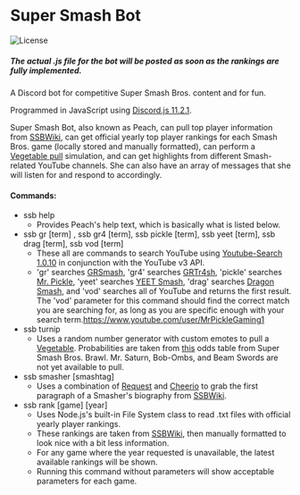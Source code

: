 # Super Smash Bot
![License](https://img.shields.io/badge/License-GPLv3-blue.svg)

##### The actual .js file for the bot will be posted as soon as the rankings are fully implemented.

A Discord bot for competitive Super Smash Bros. content and for fun.

Programmed in JavaScript using [Discord.js 11.2.1](https://discord.js.org).

Super Smash Bot, also known as Peach, can pull top player information from [SSBWiki](https://www.ssbwiki.com/), can get official yearly top player rankings for each Smash Bros. game (locally stored and manually formatted), can perform a [Vegetable pull](https://www.ssbwiki.com/Vegetable) simulation, and can get highlights from different Smash-related YouTube channels. She can also have an array of messages that she will listen for and respond to accordingly.

#### Commands:
* ssb help
  * Provides Peach's help text, which is basically what is listed below.
* ssb gr [term] , ssb gr4 [term], ssb pickle [term], ssb yeet [term], ssb drag [term], ssb vod [term]
  * These all are commands to search YouTube using [Youtube-Search 1.0.10](https://www.npmjs.com/package/youtube-search) in conjunction with the YouTube v3 API.
  * 'gr' searches [GRSmash](https://www.youtube.com/channel/UCTVVDt-QGxBTOqPOQuK6Y-g), 'gr4' searches [GRTr4sh](https://www.youtube.com/channel/UChPE_pVN58afOg4Dh4vznsA), 'pickle' searches [Mr. Pickle](https://www.youtube.com/user/MrPickleGaming1), 'yeet' searches [YEET Smash](https://www.youtube.com/channel/UCVFWJkN7L45x8gZTMXu2UWw), 'drag' searches [Dragon Smash](https://www.youtube.com/user/RedAxel17), and 'vod' searches all of YouTube and returns the first result. The 'vod' parameter for this command should find the correct match you are searching for, as long as you are specific enough with your search term.https://www.youtube.com/user/MrPickleGaming1
* ssb turnip
  * Uses a random number generator with custom emotes to pull a [Vegetable](https://www.ssbwiki.com/Vegetable). Probabilities are taken from [this](https://www.ssbwiki.com/images/0/04/PeachVegetableCompleteOddsTableSSBB.jpg) odds table from Super Smash Bros. Brawl. Mr. Saturn, Bob-Ombs, and Beam Swords are not yet available to pull.
* ssb smasher [smashtag]
  * Uses a combination of [Request](https://github.com/request/request) and [Cheerio](https://cheerio.js.org/) to grab the first paragraph of a Smasher's biography from [SSBWiki](https://www.ssbwiki.com/).
* ssb rank [game] [year]
  * Uses Node.js's built-in File System class to read .txt files with official yearly player rankings.
  * These rankings are taken from [SSBWiki](https://www.ssbwiki.com/), then manually formatted to look nice with a bit less information.
  * For any game where the year requested is unavailable, the latest available rankings will be shown.
  * Running this command without parameters will show acceptable parameters for each game.
